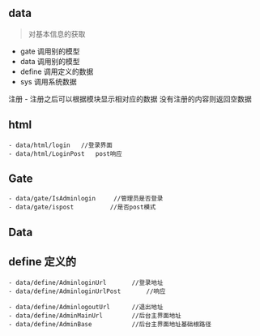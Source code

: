 ## data
> 对基本信息的获取

- gate 调用别的模型
- data 调用别的模型
- define 调用定义的数据
- sys 调用系统数据

注册 - 注册之后可以根据模块显示相对应的数据 没有注册的内容则返回空数据


## html

    - data/html/login   //登录界面
    - data/html/LoginPost   post响应


## Gate
    - data/gate/IsAdminlogin     //管理员是否登录
    - data/gate/ispost          //是否post模式

## Data

## define 定义的
    - data/define/AdminloginUrl       //登录地址
    - data/define/AdminloginUrlPost       //响应

    - data/define/AdminlogoutUrl      //退出地址
    - data/define/AdminMainUrl        //后台主界面地址
    - data/define/AdminBase           //后台主界面地址基础根路径

